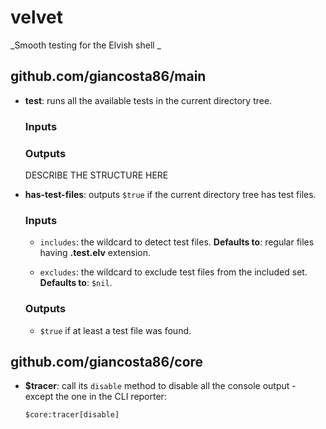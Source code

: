 # velvet

_Smooth testing for the Elvish shell _

## github.com/giancosta86/main

- **test**: runs all the available tests in the current directory tree.

  ### Inputs

  ### Outputs

  DESCRIBE THE STRUCTURE HERE

- **has-test-files**: outputs `$true` if the current directory tree has test files.

  ### Inputs

  - `includes`: the wildcard to detect test files. **Defaults to**: regular files having **.test.elv** extension.

  - `excludes`: the wildcard to exclude test files from the included set. **Defaults to**: `$nil`.

  ### Outputs

  - `$true` if at least a test file was found.

## github.com/giancosta86/core

- **$tracer**: call its `disable` method to disable all the console output - except the one in the CLI reporter:

  ```elvish
  $core:tracer[disable]
  ```
